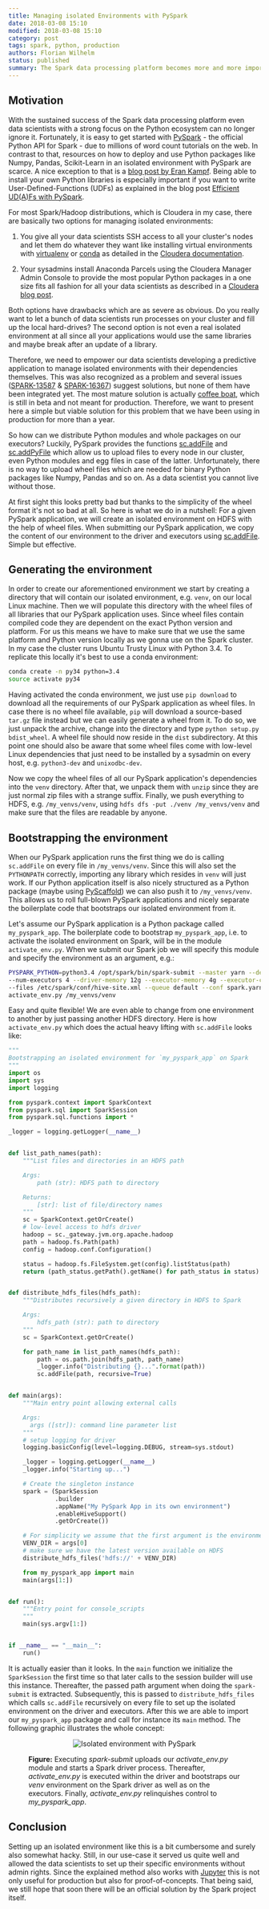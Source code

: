 ```yaml
---
title: Managing isolated Environments with PySpark
date: 2018-03-08 15:10
modified: 2018-03-08 15:10
category: post
tags: spark, python, production
authors: Florian Wilhelm
status: published
summary: The Spark data processing platform becomes more and more important for data scientists using Python. PySpark - the official Python API for Spark - makes it easy to get started but managing applications and their dependencies in isolated environments is no easy task.
---
```


## Motivation

With the sustained success of the Spark data processing platform even data scientists with a strong focus on the Python ecosystem can no longer ignore it.
Fortunately, it is easy to get started with [PySpark][] - the official Python API for Spark - due to millions of word count tutorials on the web. In contrast to that, resources on how to deploy and use Python packages like Numpy, Pandas, Scikit-Learn in an isolated environment with PySpark are scarce. A nice exception to that is a [blog post by Eran Kampf][]. Being able to install your own Python libraries is especially important if you want to write User-Defined-Functions (UDFs) as explained in the blog post [Efficient UD(A)Fs with PySpark]({filename}efficient_udfs_with_pyspark.md).

For most Spark/Hadoop distributions, which is Cloudera in my case, there are basically two options for managing isolated environments:

 1. You give all your data scientists SSH access to all your cluster's nodes and let them do whatever they want like installing virtual environments with [virtualenv][] or [conda][] as detailed in the [Cloudera documentation][].
 
 2. Your sysadmins install Anaconda Parcels using the Cloudera Manager Admin Console to provide the most popular Python packages in a one size fits all fashion for all your data scientists as described in a [Cloudera blog post]. 

Both options have drawbacks which are as severe as obvious. Do you really want to let a bunch of data scientists run processes on your cluster and fill up the local hard-drives? The second option is not even a real isolated environment at all since all your applications would use the same libraries and maybe break after an update of a library.   

Therefore, we need to empower our data scientists developing a predictive application to manage isolated environments with their dependencies themselves. This was also recognized as a problem and several issues ([SPARK-13587][] & [SPARK-16367][]) suggest solutions, but none of them have been integrated yet. The most mature solution is actually [coffee boat], which is still in beta and not meant for production. Therefore, we want to present here a simple but viable solution for this problem that we have been using in production for more than a year.

So how can we distribute Python modules and whole packages on our executors? Luckily, PySpark provides the functions [sc.addFile][] and [sc.addPyFile][] which allow us to upload files to every node in our cluster, even Python modules and egg files in case of the latter. Unfortunately, there is no way to upload wheel files which are needed for binary Python packages like Numpy, Pandas and so on. As a data scientist you cannot live without those. 

At first sight this looks pretty bad but thanks to the simplicity of the wheel format it's not so bad at all. So here is what we do in a nutshell: For a given PySpark application, we will create an isolated environment on HDFS with the help of wheel files. When submitting our PySpark application, we copy the content of our environment to the driver and executors using [sc.addFile][]. Simple but effective.

## Generating the environment 

In order to create our aforementioned environment we start by creating a directory that will contain our isolated environment, e.g. ``venv``, on our local Linux machine. Then we will populate this directory with the wheel files of all libraries that our PySpark application uses. Since wheel files contain compiled code they are dependent on the exact Python version and platform. 
For us this means we have to make sure that we use the same platform and Python version locally as we gonna use on the Spark cluster. In my case the cluster runs Ubuntu Trusty Linux with Python 3.4. To replicate this locally it's best to use a conda environment:

```bash
conda create -n py34 python=3.4
source activate py34
```
Having activated the conda environment, we just use ``pip download`` to download all the requirements of our PySpark application as wheel files. In case there is no wheel file available, ``pip`` will download a source-based ``tar.gz`` file instead but we can easily generate a wheel from it. To do so, we just unpack the archive, change into the directory and type ``python setup.py bdist_wheel``. A wheel file should now reside in the `dist` subdirectory. At this point one should also be aware that some wheel files come with low-level Linux dependencies that just need to be installed by a sysadmin on every host, e.g. ``python3-dev`` and ``unixodbc-dev``.   

Now we copy the wheel files of all our PySpark application's dependencies into the ``venv`` directory. After that, we unpack them with ``unzip`` since they are just normal zip files with a strange suffix. Finally, we push everything to HDFS, e.g. ``/my_venvs/venv``, using ``hdfs dfs -put ./venv /my_venvs/venv`` and make sure that the files are readable by anyone.

## Bootstrapping the environment

When our PySpark application runs the first thing we do is calling ``sc.addFile`` on every file in ``/my_venvs/venv``. Since this will also set the ``PYTHONPATH`` correctly, importing any library which resides in ``venv`` will just work. If our Python application itself is also nicely structured as a Python package (maybe using [PyScaffold][]) we can also push it to ``/my_venvs/venv``. This allows us to roll full-blown PySpark applications and nicely separate the boilerplate code that bootstraps our isolated environment from it.

 
Let's assume our PySpark application is a Python package called ``my_pyspark_app``. The boilerplate code to bootstrap ``my_pyspark_app``, i.e. to activate the isolated environment on Spark, will be in the module ``activate_env.py``. When we submit our Spark job we will specify this module and specify the environment as an argument, e.g.:

```bash
PYSPARK_PYTHON=python3.4 /opt/spark/bin/spark-submit --master yarn --deploy-mode cluster \
--num-executors 4 --driver-memory 12g --executor-memory 4g --executor-cores 1 \
--files /etc/spark/conf/hive-site.xml --queue default --conf spark.yarn.maxAppAttempts=1 \
activate_env.py /my_venvs/venv
```

Easy and quite flexible! We are even able to change from one environment to another by just passing another HDFS directory. Here is how ``activate_env.py`` which does the actual heavy lifting with ``sc.addFile`` looks like:

```python
"""
Bootstrapping an isolated environment for `my_pyspark_app` on Spark
"""
import os
import sys
import logging

from pyspark.context import SparkContext
from pyspark.sql import SparkSession
from pyspark.sql.functions import *

_logger = logging.getLogger(__name__)


def list_path_names(path):
    """List files and directories in an HDFS path

    Args:
        path (str): HDFS path to directory

    Returns:
        [str]: list of file/directory names
    """
    sc = SparkContext.getOrCreate()
    # low-level access to hdfs driver
    hadoop = sc._gateway.jvm.org.apache.hadoop
    path = hadoop.fs.Path(path)
    config = hadoop.conf.Configuration()

    status = hadoop.fs.FileSystem.get(config).listStatus(path)
    return (path_status.getPath().getName() for path_status in status)


def distribute_hdfs_files(hdfs_path):
    """Distributes recursively a given directory in HDFS to Spark

    Args:
        hdfs_path (str): path to directory
    """
    sc = SparkContext.getOrCreate()

    for path_name in list_path_names(hdfs_path):
        path = os.path.join(hdfs_path, path_name)
        _logger.info("Distributing {}...".format(path))
        sc.addFile(path, recursive=True)


def main(args):
    """Main entry point allowing external calls

    Args:
      args ([str]): command line parameter list
    """
    # setup logging for driver
    logging.basicConfig(level=logging.DEBUG, stream=sys.stdout)

    _logger = logging.getLogger(__name__)
    _logger.info("Starting up...")

    # Create the singleton instance
    spark = (SparkSession
             .builder
             .appName("My PySpark App in its own environment")
             .enableHiveSupport()
             .getOrCreate())

    # For simplicity we assume that the first argument is the environment on HDFS
    VENV_DIR = args[0]
    # make sure we have the latest version available on HDFS
    distribute_hdfs_files('hdfs://' + VENV_DIR)

    from my_pyspark_app import main
    main(args[1:])


def run():
    """Entry point for console_scripts
    """
    main(sys.argv[1:])


if __name__ == "__main__":
    run()
```

It is actually easier than it looks. In the ``main`` function we initialize the ``SparkSession`` the first time so that later calls to the session builder will use this instance. Thereafter, the passed path argument when doing the ``spark-submit`` is extracted. Subsequently, this is passed to ``distribute_hdfs_files`` which calls ``sc.addFile`` recursively on every file to set up the isolated environment on the driver and executors. After this we are able to import our ``my_pyspark_app`` package and call for instance its ``main`` method. The following graphic illustrates the whole concept: 

<figure>
<p align="center">
<img class="noZoom" src="/images/pyspark_venv.png" alt="Isolated environment with PySpark">
<figcaption><strong>Figure:</strong> Executing <em>spark-submit</em> uploads our <em>activate_env.py</em> module and starts a Spark driver process. Thereafter, <em>activate_env.py</em> is executed within the driver and bootstraps our <em>venv</em> environment on the Spark driver as well as on the executors. Finally, <em>activate_env.py</em> relinquishes control to <em>my_pyspark_app</em>.</figcaption>
</p>
</figure>

## Conclusion

Setting up an isolated environment like this is a bit cumbersome and surely also somewhat hacky. Still, in our use-case it served us quite well and allowed the data scientists to set up their specific environments without admin rights. Since the explained method also works with [Jupyter][] this is not only useful for production but also for proof-of-concepts. That being said, we still hope that soon there will be an official solution by the Spark project itself.


[PySpark]: http://spark.apache.org/docs/latest/api/python/pyspark.html
[Cloudera documentation]: https://www.cloudera.com/documentation/enterprise/5-6-x/topics/spark_python.html#spark_python__section_kr2_4zs_b5
[Cloudera blog post]: http://blog.cloudera.com/blog/2016/02/making-python-on-apache-hadoop-easier-with-anaconda-and-cdh/
[sc.addFile]: http://spark.apache.org/docs/latest/api/python/pyspark.html#pyspark.SparkContext.addFile
[sc.addPyFile]: http://spark.apache.org/docs/latest/api/python/pyspark.html#pyspark.SparkContext.addPyFile
[SPARK-13587]: https://issues.apache.org/jira/browse/SPARK-13587
[SPARK-16367]: https://issues.apache.org/jira/browse/SPARK-16367
[virtualenv]: https://virtualenv.pypa.io/en/stable/
[conda]: https://conda.io/docs/intro.html
[blog post by Eran Kampf]: https://developerzen.com/best-practices-writing-production-grade-pyspark-jobs-cb688ac4d20f
[coffee boat]: https://github.com/nteract/coffee_boat
[PyScaffold]: http://pyscaffold.org/
[Jupyter]: http://jupyter.org/
